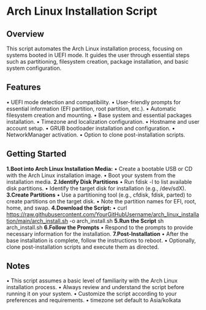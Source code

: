 # Arch Linux Installation Script

## Overview
This script automates the Arch Linux installation process, focusing on systems booted in UEFI mode. It guides the user through essential steps such as partitioning, filesystem creation, package installation, and basic system configuration.

## Features
• UEFI mode detection and compatibility.
• User-friendly prompts for essential information (EFI partition, root partition, etc.).
• Automatic filesystem creation and mounting.
• Base system and essential packages installation.
• Timezone and localization configuration.
• Hostname and user account setup.
• GRUB bootloader installation and configuration.
• NetworkManager activation.
• Option to clone post-installation scripts.
## Getting Started
**1.Boot into Arch Linux Installation Media:**
    • Create a bootable USB or CD with the Arch Linux installation image.
    • Boot your system from the installation media.
**2.Identify Disk Partitions**
• Run fdisk -l to list available disk partitions.
• Identify the target disk for installation (e.g., /dev/sdX).
**3.Create Partitions**
• Use a partitioning tool (e.g., cfdisk, fdisk, parted) to create partitions on the target disk.
• Note the partition names for EFI, root, home, and swap.
**4.Download the Script:**
• curl https://raw.githubusercontent.com/YourGitHubUsername/arch_linux_installation/main/arch_install.sh -o arch_install.sh
**5.Run the Script**
sh arch_install.sh
**6.Follow the Prompts**
• Respond to the prompts to provide necessary information for the installation.
**7.Post-Installation**
• After the base installation is complete, follow the instructions to reboot.
• Optionally, clone post-installation scripts and execute them as directed.
## Notes
• This script assumes a basic level of familiarity with the Arch Linux installation process.
• Always review and understand the script before running it on your system.
• Customize the script according to your preferences and requirements.
• timezone set default to Asia/kolkata